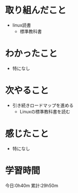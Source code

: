 # 取り組んだこと
  - linux読書
    - 標準教科書

# わかったこと
  - 特になし

# 次やること
  - 引き続きロードマップを進める
    - Linuxの標準教科書を読む

# 感じたこと
  - 特になし

# 学習時間
今日:0h40m
累計:29h50m
